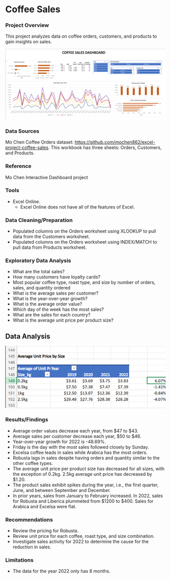 # Coffee Sales

### Project Overview
This project analyzes data on coffee orders, customers, and products to gain insights on sales.

![Dashboard](https://github.com/Sarah269/glowing-dollop/blob/main/Coffee%20Sales/CoffeeSales_Dashbd.png)

### Data Sources
Mo Chen Coffee Orders dataset: https://github.com/mochen862/excel-project-coffee-sales.  This workbook has three sheets:  Orders, Customers, and Products.

### Reference
Mo Chen Interactive Dashboard project

### Tools
- Excel Online.
  - Excel Online does not have all of the features of Excel.

### Data Cleaning/Preparation
- Populated columns on the Orders worksheet using XLOOKUP to pull data from the Customers worksheet.
- Populated columns on the Orders worksheet using INDEX/MATCH to pull data from Products worksheet.

### Exploratory Data Analysis
- What are the total sales?
- How many customers have loyalty cards?
- Most popular coffee type, roast type, and size by number of orders, sales, and quantity ordered
- What is the average sales per customer?
- What is the year-over-year growth?
- What is the average order value?
- Which day of the week has the most sales?
- What are the sales for each country?
- What is the average unit price per product size?

## Data Analysis

![Pivot Table](https://github.com/Sarah269/glowing-dollop/blob/main/Coffee%20Sales/CoffeeSales1_AvgUnitPrice.png)

### Results/Findings
- Average order values decrease each year, from $47 to $43.
- Average sales per customer decrease each year, $50 to $46.
- Year-over-year growth for 2022 is -48.69%.
- Friday is the day with the most sales followed closely by Sunday.  
- Excelsa coffee leads in sales while Arabica has the most orders.
- Robusta lags in sales despite having orders and quantity similar to the other coffee types.
- The average unit price per product size has decreased for all sizes, with the exception of 0.2kg. 2.5kg average unit price has decreased by $1.20.
- The product sales exhibit spikes during the year, i.e., the first quarter, June, and between September and December. 
- In prior years, sales from January to February increased.  In 2022, sales for Robusta and Liberica plummeted from $1200 to $400.  Sales for Arabica and Excelsa were flat.

### Recommendations
- Review the pricing for Robusta.
- Review unit price for each coffee, roast type, and size combination.
- Investigate sales activity for 2022 to determine the cause for the reduction in sales.

### Limitations
- The data for the year 2022 only has 8 months.




